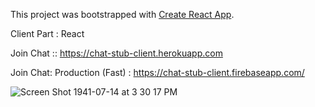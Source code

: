 This project was bootstrapped with [Create React App](https://github.com/facebook/create-react-app).

Client Part : React

Join Chat :: https://chat-stub-client.herokuapp.com

Join Chat: Production (Fast) : https://chat-stub-client.firebaseapp.com/

![Screen Shot 1941-07-14 at 3 30 17 PM](https://user-images.githubusercontent.com/14003377/66267437-365a5d00-e820-11e9-92df-a239c1c0456b.png)

